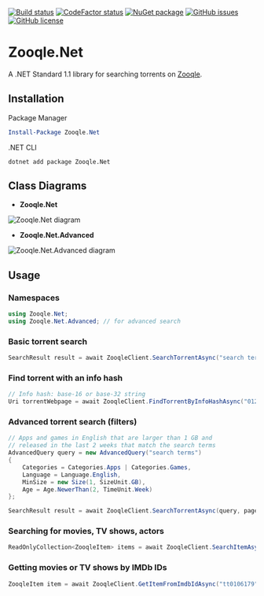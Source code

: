 [![Build status](https://ci.appveyor.com/api/projects/status/fs435q89drf083mc?svg=true)](https://ci.appveyor.com/project/FurkanKambay/zooqle-net)
[![CodeFactor status](https://www.codefactor.io/repository/github/FurkanKambay/Zooqle.Net/badge)](https://www.codefactor.io/repository/github/FurkanKambay/Zooqle.Net)
[![NuGet package](https://img.shields.io/nuget/v/Zooqle.Net.svg)](https://www.nuget.org/packages/Zooqle.Net)
[![GitHub issues](https://img.shields.io/github/issues/FurkanKambay/Zooqle.Net.svg)](https://github.com/FurkanKambay/Zooqle.Net/issues)
[![GitHub license](https://img.shields.io/github/license/FurkanKambay/Zooqle.Net.svg)](https://github.com/FurkanKambay/Zooqle.Net/blob/master/LICENSE)

# Zooqle.Net

A .NET Standard 1.1 library for searching torrents on [Zooqle](https://zooqle.com/).

## Installation

Package Manager
```powershell
Install-Package Zooqle.Net
```

.NET CLI
```
dotnet add package Zooqle.Net 
```

## Class Diagrams

- **Zooqle.Net**

![Zooqle.Net diagram](https://i.imgur.com/7rhvAGR.png)

- **Zooqle.Net.Advanced**

![Zooqle.Net.Advanced diagram](https://i.imgur.com/rN29h1m.png)

## Usage

### Namespaces

```csharp
using Zooqle.Net;
using Zooqle.Net.Advanced; // for advanced search
```

### Basic torrent search

```csharp
SearchResult result = await ZooqleClient.SearchTorrentAsync("search terms", page: 1);
```

### Find torrent with an info hash

```csharp
// Info hash: base-16 or base-32 string
Uri torrentWebpage = await ZooqleClient.FindTorrentByInfoHashAsync("0123456789ABCDEF000000000000000000000000");
```

### Advanced torrent search (filters)

```csharp
// Apps and games in English that are larger than 1 GB and
// released in the last 2 weeks that match the search terms
AdvancedQuery query = new AdvancedQuery("search terms")
{
    Categories = Categories.Apps | Categories.Games,
    Language = Language.English,
    MinSize = new Size(1, SizeUnit.GB),
    Age = Age.NewerThan(2, TimeUnit.Week)
};

SearchResult result = await ZooqleClient.SearchTorrentAsync(query, page: 1);
```

### Searching for movies, TV shows, actors

```csharp
ReadOnlyCollection<ZooqleItem> items = await ZooqleClient.SearchItemAsync("The IT Crowd");
```

### Getting movies or TV shows by IMDb IDs

```csharp
ZooqleItem item = await ZooqleClient.GetItemFromImdbIdAsync("tt0106179");
```

